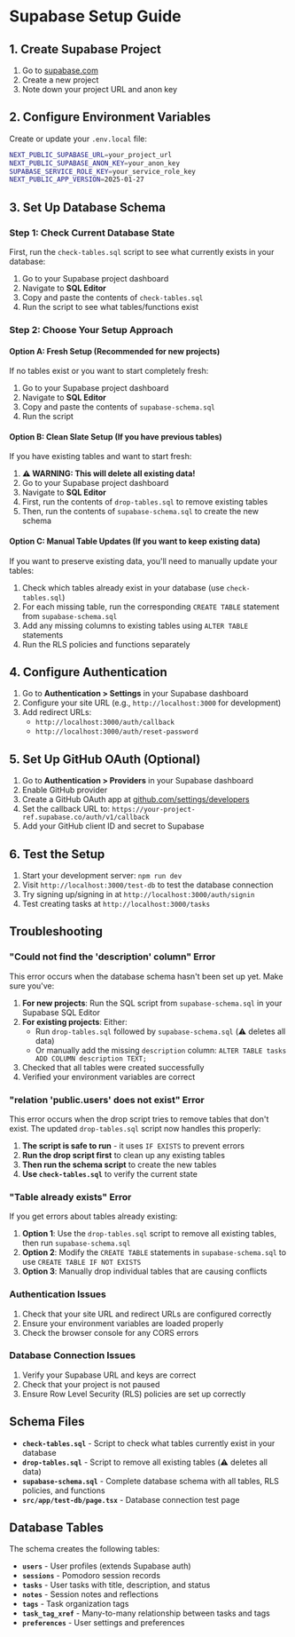 # Supabase Setup Guide

## 1. Create Supabase Project

1. Go to [supabase.com](https://supabase.com)
2. Create a new project
3. Note down your project URL and anon key

## 2. Configure Environment Variables

Create or update your `.env.local` file:

```bash
NEXT_PUBLIC_SUPABASE_URL=your_project_url
NEXT_PUBLIC_SUPABASE_ANON_KEY=your_anon_key
SUPABASE_SERVICE_ROLE_KEY=your_service_role_key
NEXT_PUBLIC_APP_VERSION=2025-01-27
```

## 3. Set Up Database Schema

### Step 1: Check Current Database State
First, run the `check-tables.sql` script to see what currently exists in your database:

1. Go to your Supabase project dashboard
2. Navigate to **SQL Editor**
3. Copy and paste the contents of `check-tables.sql`
4. Run the script to see what tables/functions exist

### Step 2: Choose Your Setup Approach

#### Option A: Fresh Setup (Recommended for new projects)
If no tables exist or you want to start completely fresh:

1. Go to your Supabase project dashboard
2. Navigate to **SQL Editor**
3. Copy and paste the contents of `supabase-schema.sql`
4. Run the script

#### Option B: Clean Slate Setup (If you have previous tables)
If you have existing tables and want to start fresh:

1. **⚠️ WARNING: This will delete all existing data!**
2. Go to your Supabase project dashboard
3. Navigate to **SQL Editor**
4. First, run the contents of `drop-tables.sql` to remove existing tables
5. Then, run the contents of `supabase-schema.sql` to create the new schema

#### Option C: Manual Table Updates (If you want to keep existing data)
If you want to preserve existing data, you'll need to manually update your tables:

1. Check which tables already exist in your database (use `check-tables.sql`)
2. For each missing table, run the corresponding `CREATE TABLE` statement from `supabase-schema.sql`
3. Add any missing columns to existing tables using `ALTER TABLE` statements
4. Run the RLS policies and functions separately

## 4. Configure Authentication

1. Go to **Authentication > Settings** in your Supabase dashboard
2. Configure your site URL (e.g., `http://localhost:3000` for development)
3. Add redirect URLs:
   - `http://localhost:3000/auth/callback`
   - `http://localhost:3000/auth/reset-password`

## 5. Set Up GitHub OAuth (Optional)

1. Go to **Authentication > Providers** in your Supabase dashboard
2. Enable GitHub provider
3. Create a GitHub OAuth app at [github.com/settings/developers](https://github.com/settings/developers)
4. Set the callback URL to: `https://your-project-ref.supabase.co/auth/v1/callback`
5. Add your GitHub client ID and secret to Supabase

## 6. Test the Setup

1. Start your development server: `npm run dev`
2. Visit `http://localhost:3000/test-db` to test the database connection
3. Try signing up/signing in at `http://localhost:3000/auth/signin`
4. Test creating tasks at `http://localhost:3000/tasks`

## Troubleshooting

### "Could not find the 'description' column" Error

This error occurs when the database schema hasn't been set up yet. Make sure you've:

1. **For new projects**: Run the SQL script from `supabase-schema.sql` in your Supabase SQL Editor
2. **For existing projects**: Either:
   - Run `drop-tables.sql` followed by `supabase-schema.sql` (⚠️ deletes all data)
   - Or manually add the missing `description` column: `ALTER TABLE tasks ADD COLUMN description TEXT;`
3. Checked that all tables were created successfully
4. Verified your environment variables are correct

### "relation 'public.users' does not exist" Error

This error occurs when the drop script tries to remove tables that don't exist. The updated `drop-tables.sql` script now handles this properly:

1. **The script is safe to run** - it uses `IF EXISTS` to prevent errors
2. **Run the drop script first** to clean up any existing tables
3. **Then run the schema script** to create the new tables
4. **Use `check-tables.sql`** to verify the current state

### "Table already exists" Error

If you get errors about tables already existing:

1. **Option 1**: Use the `drop-tables.sql` script to remove all existing tables, then run `supabase-schema.sql`
2. **Option 2**: Modify the `CREATE TABLE` statements in `supabase-schema.sql` to use `CREATE TABLE IF NOT EXISTS`
3. **Option 3**: Manually drop individual tables that are causing conflicts

### Authentication Issues

1. Check that your site URL and redirect URLs are configured correctly
2. Ensure your environment variables are loaded properly
3. Check the browser console for any CORS errors

### Database Connection Issues

1. Verify your Supabase URL and keys are correct
2. Check that your project is not paused
3. Ensure Row Level Security (RLS) policies are set up correctly

## Schema Files

- **`check-tables.sql`** - Script to check what tables currently exist in your database
- **`drop-tables.sql`** - Script to remove all existing tables (⚠️ deletes all data)
- **`supabase-schema.sql`** - Complete database schema with all tables, RLS policies, and functions
- **`src/app/test-db/page.tsx`** - Database connection test page

## Database Tables

The schema creates the following tables:

- **`users`** - User profiles (extends Supabase auth)
- **`sessions`** - Pomodoro session records
- **`tasks`** - User tasks with title, description, and status
- **`notes`** - Session notes and reflections
- **`tags`** - Task organization tags
- **`task_tag_xref`** - Many-to-many relationship between tasks and tags
- **`preferences`** - User settings and preferences 